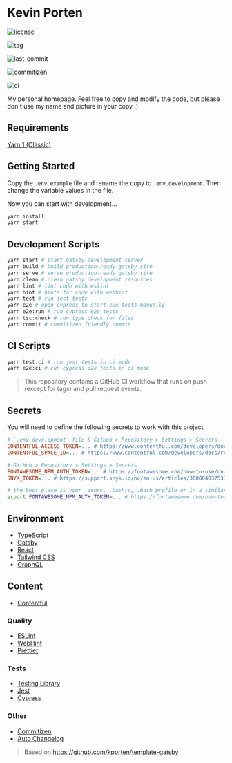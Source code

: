 # Kevin Porten

![license](https://img.shields.io/github/license/kporten/kevinporten)

![tag](https://img.shields.io/github/v/tag/kporten/kevinporten)

![last-commit](https://img.shields.io/github/last-commit/kporten/kevinporten)

![commitizen](https://img.shields.io/badge/commitizen-friendly-brightgreen.svg)

![ci](https://github.com/kporten/kevinporten/workflows/CI/badge.svg?branch=master&event=push)

My personal homepage. Feel free to copy and modify the code, but please don't use my name and picture in your copy :)

## Requirements

[Yarn 1 (Classic)](https://classic.yarnpkg.com/lang/en/)

## Getting Started

Copy the `.env.example` file and rename the copy to `.env.development`. Then change the variable values in the file.

Now you can start with development...

```bash
yarn install
yarn start
```

## Development Scripts

```bash
yarn start # start gatsby development server
yarn build # build production-ready gatsby site
yarn serve # serve production-ready gatsby site
yarn clean # clean gatsby development resources
yarn lint # lint code with eslint
yarn hint # hints for code with webhint
yarn test # run jest tests
yarn e2e # open cypress to start e2e tests manually
yarn e2e:run # run cypress e2e tests
yarn tsc:check # run type check for files
yarn commit # commitizen friendly commit
```

## CI Scripts

```bash
yarn test:ci # run jest tests in ci mode
yarn e2e:ci # run cypress e2e tests in ci mode
```

> This repository contains a GitHub CI workflow that runs on push (except for tags) and pull request events.

## Secrets

You will need to define the following secrets to work with this project.

```ini
# `.env.development` file & GitHub > Repository > Settings > Secrets
CONTENTFUL_ACCESS_TOKEN=... # https://www.contentful.com/developers/docs/references/authentication/
CONTENTFUL_SPACE_ID=... # https://www.contentful.com/developers/docs/references/authentication/

# GitHub > Repository > Settings > Secrets
FONTAWESOME_NPM_AUTH_TOKEN=... # https://fontawesome.com/how-to-use/on-the-web/setup/using-package-managers#installing-pro
SNYK_TOKEN=... # https://support.snyk.io/hc/en-us/articles/360004037537-Authentication-for-third-party-tools
```

```bash
# the best place is your .zshrc, .bashrc, .bash_profile or in a similar file
export FONTAWESOME_NPM_AUTH_TOKEN=... # https://fontawesome.com/how-to-use/on-the-web/setup/using-package-managers#installing-pro
```

## Environment

- [TypeScript](https://www.typescriptlang.org/)
- [Gatsby](https://www.gatsbyjs.org/)
- [React](https://reactjs.org/)
- [Tailwind CSS](https://tailwindcss.com/)
- [GraphQL](https://graphql.org/)

## Content

- [Contentful](https://www.contentful.com/)

### Quality

- [ESLint](https://eslint.org/)
- [WebHint](https://webhint.io/)
- [Prettier](https://prettier.io/)

### Tests

- [Testing Library](https://testing-library.com/)
- [Jest](https://jestjs.io/)
- [Cypress](https://www.cypress.io/)

### Other

- [Commitizen](http://commitizen.github.io/cz-cli/)
- [Auto Changelog](https://github.com/CookPete/auto-changelog)

> Based on https://github.com/kporten/template-gatsby
